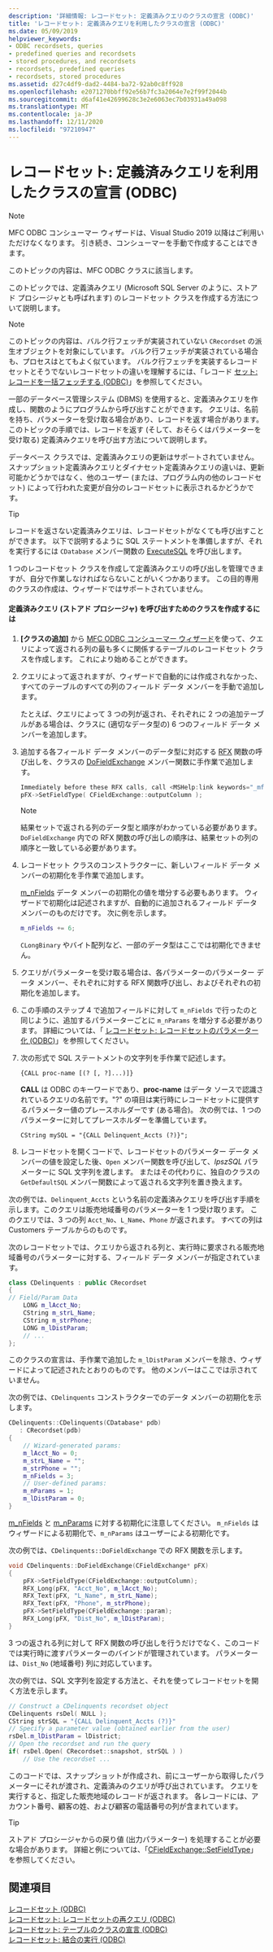 ```yaml
---
description: '詳細情報: レコードセット: 定義済みクエリのクラスの宣言 (ODBC)'
title: 'レコードセット: 定義済みクエリを利用したクラスの宣言 (ODBC)'
ms.date: 05/09/2019
helpviewer_keywords:
- ODBC recordsets, queries
- predefined queries and recordsets
- stored procedures, and recordsets
- recordsets, predefined queries
- recordsets, stored procedures
ms.assetid: d27c4df9-dad2-4484-ba72-92ab0c8ff928
ms.openlocfilehash: e2071270bbff92e56b7fc3a2064e7e2f99f2044b
ms.sourcegitcommit: d6af41e42699628c3e2e6063ec7b03931a49a098
ms.translationtype: MT
ms.contentlocale: ja-JP
ms.lasthandoff: 12/11/2020
ms.locfileid: "97210947"
---
```

# <a name="recordset-declaring-a-class-for-a-predefined-query-odbc"></a>レコードセット: 定義済みクエリを利用したクラスの宣言 (ODBC)

> [!NOTE]
> MFC ODBC コンシューマー ウィザードは、Visual Studio 2019 以降はご利用いただけなくなります。 引き続き、コンシューマーを手動で作成することはできます。

このトピックの内容は、MFC ODBC クラスに該当します。

このトピックでは、定義済みクエリ (Microsoft SQL Server のように、ストアド プロシージャとも呼ばれます) のレコードセット クラスを作成する方法について説明します。

> [!NOTE]
> このトピックの内容は、バルク行フェッチが実装されていない `CRecordset` の派生オブジェクトを対象にしています。 バルク行フェッチが実装されている場合も、プロセスはとてもよく似ています。 バルク行フェッチを実装するレコードセットとそうでないレコードセットの違いを理解するには、「レコード [セット: レコードを一括フェッチする (ODBC)](../../data/odbc/recordset-fetching-records-in-bulk-odbc.md)」を参照してください。

一部のデータベース管理システム (DBMS) を使用すると、定義済みクエリを作成し、関数のようにプログラムから呼び出すことができます。 クエリは、名前を持ち、パラメーターを受け取る場合があり、レコードを返す場合があります。 このトピックの手順では、レコードを返す (そして、おそらくはパラメーターを受け取る) 定義済みクエリを呼び出す方法について説明します。

データベース クラスでは、定義済みクエリの更新はサポートされていません。 スナップショット定義済みクエリとダイナセット定義済みクエリの違いは、更新可能かどうかではなく、他のユーザー (または、プログラム内の他のレコードセット) によって行われた変更が自分のレコードセットに表示されるかどうかです。

> [!TIP]
> レコードを返さない定義済みクエリは、レコードセットがなくても呼び出すことができます。 以下で説明するように SQL ステートメントを準備しますが、それを実行するには `CDatabase` メンバー関数の [ExecuteSQL](../../mfc/reference/cdatabase-class.md#executesql) を呼び出します。

1 つのレコードセット クラスを作成して定義済みクエリの呼び出しを管理できますが、自分で作業しなければならないことがいくつかあります。 この目的専用のクラスの作成は、ウィザードではサポートされていません。

#### <a name="to-create-a-class-for-calling-a-predefined-query-stored-procedure"></a>定義済みクエリ (ストアド プロシージャ) を呼び出すためのクラスを作成するには

1. **[クラスの追加]** から [MFC ODBC コンシューマー ウィザード](../../mfc/reference/adding-an-mfc-odbc-consumer.md)を使って、クエリによって返される列の最も多くに関係するテーブルのレコードセット クラスを作成します。 これにより始めることができます。

1. クエリによって返されますが、ウィザードで自動的には作成されなかった、すべてのテーブルのすべての列のフィールド データ メンバーを手動で追加します。

   たとえば、クエリによって 3 つの列が返され、それぞれに 2 つの追加テーブルがある場合は、クラスに (適切なデータ型の) 6 つのフィールド データ メンバーを追加します。

1. 追加する各フィールド データ メンバーのデータ型に対応する [RFX](../../data/odbc/record-field-exchange-rfx.md) 関数の呼び出しを、クラスの [DoFieldExchange](../../mfc/reference/crecordset-class.md#dofieldexchange) メンバー関数に手作業で追加します。

    ```cpp
    Immediately before these RFX calls, call <MSHelp:link keywords="_mfc_CFieldExchange.3a3a.SetFieldType" TABINDEX="0">SetFieldType</MSHelp:link>, as shown here:
    pFX->SetFieldType( CFieldExchange::outputColumn );
    ```

    > [!NOTE]
    >  結果セットで返される列のデータ型と順序がわかっている必要があります。 `DoFieldExchange` 内での RFX 関数の呼び出しの順序は、結果セットの列の順序と一致している必要があります。

1. レコードセット クラスのコンストラクターに、新しいフィールド データ メンバーの初期化を手作業で追加します。

   [m_nFields](../../mfc/reference/crecordset-class.md#m_nfields) データ メンバーの初期化の値を増分する必要もあります。 ウィザードで初期化は記述されますが、自動的に追加されるフィールド データ メンバーのものだけです。 次に例を示します。

    ```cpp
    m_nFields += 6;
    ```

   `CLongBinary` やバイト配列など、一部のデータ型はここでは初期化できません。

1. クエリがパラメーターを受け取る場合は、各パラメーターのパラメーター データ メンバー、それぞれに対する RFX 関数呼び出し、およびそれぞれの初期化を追加します。

1. この手順のステップ 4 で追加フィールドに対して `m_nFields` で行ったのと同じように、追加するパラメーターごとに `m_nParams` を増分する必要があります。 詳細については、「 [レコードセット: レコードセットのパラメーター化 (ODBC)](../../data/odbc/recordset-parameterizing-a-recordset-odbc.md)」を参照してください。

1. 次の形式で SQL ステートメントの文字列を手作業で記述します。

    ```
    {CALL proc-name [(? [, ?]...)]}
    ```

   **CALL** は ODBC のキーワードであり、**proc-name** はデータ ソースで認識されているクエリの名前です。"?" の項目は実行時にレコードセットに提供するパラメーター値のプレースホルダーです (ある場合)。 次の例では、1 つのパラメーターに対してプレースホルダーを準備しています。

    ```
    CString mySQL = "{CALL Delinquent_Accts (?)}";
    ```

1. レコードセットを開くコードで、レコードセットのパラメーター データ メンバーの値を設定した後、`Open` メンバー関数を呼び出して、*lpszSQL* パラメーターに SQL 文字列を渡します。 またはその代わりに、独自のクラスの `GetDefaultSQL` メンバー関数によって返される文字列を置き換えます。

次の例では、`Delinquent_Accts` という名前の定義済みクエリを呼び出す手順を示します。このクエリは販売地域番号のパラメーターを 1 つ受け取ります。 このクエリでは、3 つの列 `Acct_No`、`L_Name`、`Phone` が返されます。 すべての列は Customers テーブルからのものです。

次のレコードセットでは、クエリから返される列と、実行時に要求される販売地域番号のパラメーターに対する、フィールド データ メンバーが指定されています。

```cpp
class CDelinquents : public CRecordset
{
// Field/Param Data
    LONG m_lAcct_No;
    CString m_strL_Name;
    CString m_strPhone;
    LONG m_lDistParam;
    // ...
};
```

このクラスの宣言は、手作業で追加した `m_lDistParam` メンバーを除き、ウィザードによって記述されたとおりのものです。 他のメンバーはここでは示されていません。

次の例では、`CDelinquents` コンストラクターでのデータ メンバーの初期化を示します。

```cpp
CDelinquents::CDelinquents(CDatabase* pdb)
   : CRecordset(pdb)
{
    // Wizard-generated params:
    m_lAcct_No = 0;
    m_strL_Name = "";
    m_strPhone = "";
    m_nFields = 3;
    // User-defined params:
    m_nParams = 1;
    m_lDistParam = 0;
}
```

[m_nFields](../../mfc/reference/crecordset-class.md#m_nfields) と [m_nParams](../../mfc/reference/crecordset-class.md#m_nparams) に対する初期化に注意してください。 `m_nFields` はウィザードによる初期化で、`m_nParams` はユーザーによる初期化です。

次の例では、`CDelinquents::DoFieldExchange` での RFX 関数を示します。

```cpp
void CDelinquents::DoFieldExchange(CFieldExchange* pFX)
{
    pFX->SetFieldType(CFieldExchange::outputColumn);
    RFX_Long(pFX, "Acct_No", m_lAcct_No);
    RFX_Text(pFX, "L_Name", m_strL_Name);
    RFX_Text(pFX, "Phone", m_strPhone);
    pFX->SetFieldType(CFieldExchange::param);
    RFX_Long(pFX, "Dist_No", m_lDistParam);
}
```

3 つの返される列に対して RFX 関数の呼び出しを行うだけでなく、このコードでは実行時に渡すパラメーターのバインドが管理されています。 パラメーターは、`Dist_No` (地域番号) 列に対応しています。

次の例では、SQL 文字列を設定する方法と、それを使ってレコードセットを開く方法を示します。

```cpp
// Construct a CDelinquents recordset object
CDelinquents rsDel( NULL );
CString strSQL = "{CALL Delinquent_Accts (?)}"
// Specify a parameter value (obtained earlier from the user)
rsDel.m_lDistParam = lDistrict;
// Open the recordset and run the query
if( rsDel.Open( CRecordset::snapshot, strSQL ) )
    // Use the recordset ...
```

このコードでは、スナップショットが作成され、前にユーザーから取得したパラメーターにそれが渡され、定義済みのクエリが呼び出されています。 クエリを実行すると、指定した販売地域のレコードが返されます。 各レコードには、アカウント番号、顧客の姓、および顧客の電話番号の列が含まれています。

> [!TIP]
> ストアド プロシージャからの戻り値 (出力パラメーター) を処理することが必要な場合があります。 詳細と例については、「[CFieldExchange::SetFieldType](../../mfc/reference/cfieldexchange-class.md#setfieldtype)」を参照してください。

## <a name="see-also"></a>関連項目

[レコードセット (ODBC)](../../data/odbc/recordset-odbc.md)<br/>
[レコードセット: レコードセットの再クエリ (ODBC)](../../data/odbc/recordset-requerying-a-recordset-odbc.md)<br/>
[レコードセット: テーブルのクラスの宣言 (ODBC)](../../data/odbc/recordset-declaring-a-class-for-a-table-odbc.md)<br/>
[レコードセット: 結合の実行 (ODBC)](../../data/odbc/recordset-performing-a-join-odbc.md)
